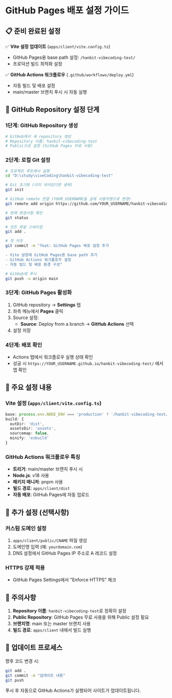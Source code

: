 # GitHub Pages 배포 설정 가이드

## 📋 준비 완료된 설정

✅ **Vite 설정 업데이트** (`apps/client/vite.config.ts`)
- GitHub Pages용 base path 설정: `/hanbit-vibecoding-test/`
- 프로덕션 빌드 최적화 설정

✅ **GitHub Actions 워크플로우** (`.github/workflows/deploy.yml`)
- 자동 빌드 및 배포 설정
- main/master 브랜치 푸시 시 자동 실행

## 🚀 GitHub Repository 설정 단계

### 1단계: GitHub Repository 생성
```bash
# GitHub에서 새 repository 생성
# Repository 이름: hanbit-vibecoding-test
# Public으로 설정 (GitHub Pages 무료 사용)
```

### 2단계: 로컬 Git 설정
```bash
# 프로젝트 루트에서 실행
cd "D:\study\viveCoding\hanbit-vibecoding-test"

# Git 초기화 (이미 되어있다면 생략)
git init

# GitHub remote 연결 (YOUR_USERNAME을 실제 사용자명으로 변경)
git remote add origin https://github.com/YOUR_USERNAME/hanbit-vibecoding-test.git

# 현재 변경사항 확인
git status

# 모든 파일 스테이징
git add .

# 첫 커밋
git commit -m "feat: GitHub Pages 배포 설정 추가

- Vite 설정에 GitHub Pages용 base path 추가
- GitHub Actions 워크플로우 설정
- 자동 빌드 및 배포 환경 구성"

# GitHub에 푸시
git push -u origin main
```

### 3단계: GitHub Pages 활성화
1. GitHub repository → **Settings** 탭
2. 좌측 메뉴에서 **Pages** 클릭
3. Source 설정:
   - **Source**: Deploy from a branch → **GitHub Actions** 선택
4. 설정 저장

### 4단계: 배포 확인
- Actions 탭에서 워크플로우 실행 상태 확인
- 성공 시 `https://YOUR_USERNAME.github.io/hanbit-vibecoding-test/` 에서 앱 확인

## 📝 주요 설정 내용

### Vite 설정 (`apps/client/vite.config.ts`)
```typescript
base: process.env.NODE_ENV === 'production' ? '/hanbit-vibecoding-test/' : '/',
build: {
  outDir: 'dist',
  assetsDir: 'assets',
  sourcemap: false,
  minify: 'esbuild'
}
```

### GitHub Actions 워크플로우 특징
- **트리거**: main/master 브랜치 푸시 시
- **Node.js**: v18 사용
- **패키지 매니저**: pnpm 사용
- **빌드 경로**: `apps/client/dist`
- **자동 배포**: GitHub Pages에 자동 업로드

## 🔧 추가 설정 (선택사항)

### 커스텀 도메인 설정
1. `apps/client/public/CNAME` 파일 생성
2. 도메인명 입력 (예: `yourdomain.com`)
3. DNS 설정에서 GitHub Pages IP 주소로 A 레코드 설정

### HTTPS 강제 적용
- GitHub Pages Settings에서 "Enforce HTTPS" 체크

## 🚨 주의사항

1. **Repository 이름**: `hanbit-vibecoding-test`로 정확히 설정
2. **Public Repository**: GitHub Pages 무료 사용을 위해 Public 설정 필요
3. **브랜치명**: main 또는 master 브랜치 사용
4. **빌드 경로**: `apps/client` 내에서 빌드 실행

## 🔄 업데이트 프로세스

향후 코드 변경 시:
```bash
git add .
git commit -m "업데이트 내용"
git push
```

푸시 후 자동으로 GitHub Actions가 실행되어 사이트가 업데이트됩니다.